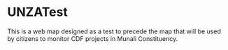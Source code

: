 # UNZATest
This is a web map designed as a test to precede the map that will be used by citizens to monitor CDF projects in Munali Constituency. 
